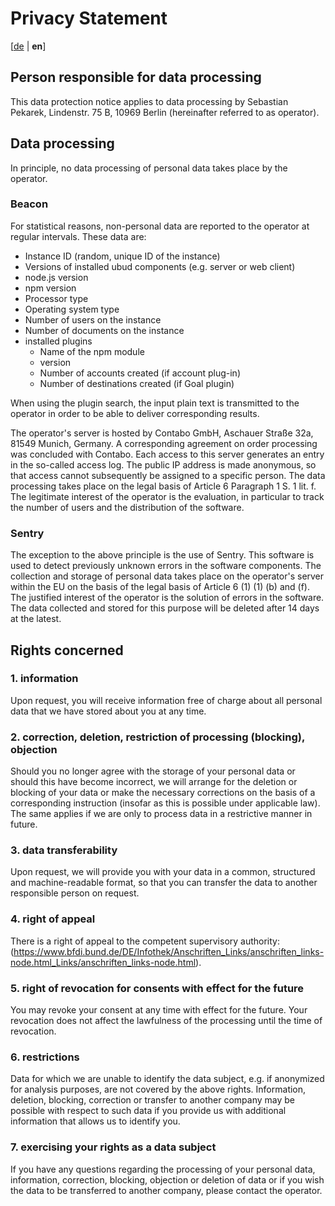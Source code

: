 # Privacy Statement
[[de](./Privacy.md) | **en**]

## Person responsible for data processing
This data protection notice applies to data processing by Sebastian Pekarek, Lindenstr. 75 B, 10969 Berlin (hereinafter referred to as operator).

## Data processing
In principle, no data processing of personal data takes place by the operator. 

### Beacon
For statistical reasons, non-personal data are reported to the operator at regular intervals. These data are:

- Instance ID (random, unique ID of the instance)
- Versions of installed ubud components (e.g. server or web client)
- node.js version
- npm version
- Processor type
- Operating system type
- Number of users on the instance
- Number of documents on the instance
- installed plugins
    - Name of the npm module
    - version
    - Number of accounts created (if account plug-in)
    - Number of destinations created (if Goal plugin)

When using the plugin search, the input plain text is transmitted to the operator in order to be able to deliver corresponding results.

The operator's server is hosted by Contabo GmbH, Aschauer Straße 32a, 81549 Munich, Germany. A corresponding agreement on order processing was concluded with Contabo. Each access to this server generates an entry in the so-called access log. The public IP address is made anonymous, so that access cannot subsequently be assigned to a specific person. The data processing takes place on the legal basis of Article 6 Paragraph 1 S. 1 lit. f. The legitimate interest of the operator is the evaluation, in particular to track the number of users and the distribution of the software.

### Sentry
The exception to the above principle is the use of Sentry. This software is used to detect previously unknown errors in the software components. The collection and storage of personal data takes place on the operator's server within the EU on the basis of the legal basis of Article 6 (1) (1) (b) and (f). The justified interest of the operator is the solution of errors in the software. The data collected and stored for this purpose will be deleted after 14 days at the latest.

## Rights concerned

### 1. information
Upon request, you will receive information free of charge about all personal data that we have stored about you at any time.

### 2. correction, deletion, restriction of processing (blocking), objection
Should you no longer agree with the storage of your personal data or should this have become incorrect, we will arrange for the deletion or blocking of your data or make the necessary corrections on the basis of a corresponding instruction (insofar as this is possible under applicable law). The same applies if we are only to process data in a restrictive manner in future.

### 3. data transferability
Upon request, we will provide you with your data in a common, structured and machine-readable format, so that you can transfer the data to another responsible person on request.

### 4. right of appeal
There is a right of appeal to the competent supervisory authority:
(https://www.bfdi.bund.de/DE/Infothek/Anschriften_Links/anschriften_links-node.html_Links/anschriften_links-node.html).

### 5. right of revocation for consents with effect for the future
You may revoke your consent at any time with effect for the future. Your revocation does not affect the lawfulness of the processing until the time of revocation.

### 6. restrictions
Data for which we are unable to identify the data subject, e.g. if anonymized for analysis purposes, are not covered by the above rights. Information, deletion, blocking, correction or transfer to another company may be possible with respect to such data if you provide us with additional information that allows us to identify you.

### 7. exercising your rights as a data subject
If you have any questions regarding the processing of your personal data, information, correction, blocking, objection or deletion of data or if you wish the data to be transferred to another company, please contact the operator.

